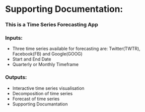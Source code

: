 Supporting Documentation:
=============================
### This is a Time Series Forecasting App

### Inputs:
 
* Three time series available for forecasting are: Twitter(TWTR), Facebook(FB) and Google(GOOG)
* Start and End Date
* Quarterly or Monthly Timeframe


### Outputs:

* Interactive time series visualisation
*  Decomposition of time series
* Forecast of time series
* Supporting Documantation
